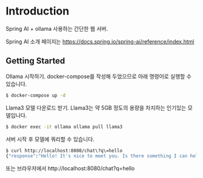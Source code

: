 # Introduction

Spring AI + ollama 사용하는 간단한 웹 서버.

Spring AI 소개 페이지는 https://docs.spring.io/spring-ai/reference/index.html

## Getting Started

Ollama 시작하기. docker-compose를 작성해 두었으므로 아래 명령어로 실행할 수 있습니다.

```bash
$ docker-compose up -d
```

Llama3 모델 다운로드 받기. Llama3는 약 5GB 정도의 용량을 차지하는 인기있는 모델입니다.

```bash
$ docker exec -it ollama ollama pull llama3
```

서버 시작 후 모델에 쿼리할 수 있습니다.

```bash
$ curl http://localhost:8080/chat\?q\=hello
{"response":"Hello! It's nice to meet you. Is there something I can help you with, or would you like to chat?"}
```

또는 브라우저에서 http://localhost:8080/chat?q=hello